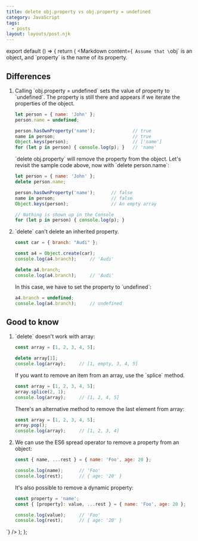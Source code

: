 ```yaml
---
title: delete obj.property vs obj.property = undefined
category: JavaScript
tags:
  - posts
layout: layouts/post.njk
---
```


export default () => {
    return (
<Markdown
    content={`
Assume that \`obj\` is an object, and \`property\` is the name of its property.

## Differences

1. Calling \`obj.property = undefined\` sets the value of property to \`undefined\`. The property is still there and appears if we iterate the properties of the object.

    ~~~ javascript
    let person = { name: 'John' };
    person.name = undefined;

    person.hasOwnProperty('name');              // true
    name in person;                             // true
    Object.keys(person);                        // ['name']
    for (let p in person) { console.log(p); }   // 'name'
    ~~~

    \`delete obj.property\` will remove the property from the object. Let's revisit the sample code above, now with \`delete person.name\`:

    ~~~ javascript
    let person = { name: 'John' };
    delete person.name;

    person.hasOwnProperty('name');      // false
    name in person;                     // false
    Object.keys(person);                // An empty array

    // Nothing is shown up in the Console
    for (let p in person) { console.log(p); }
    ~~~

2. \`delete\` can't delete an inherited property.

    ~~~ javascript
    const car = { branch: "Audi" };

    const a4 = Object.create(car);
    console.log(a4.branch);     // 'Audi'

    delete a4.branch;
    console.log(a4.branch);     // 'Audi'
    ~~~

    In this case, we have to set the property to \`undefined\`:

    ~~~ javascript
    a4.branch = undefined;
    console.log(a4.branch);     // undefined
    ~~~

## Good to know

1. \`delete\` doesn't work with array:

    ~~~ javascript
    const array = [1, 2, 3, 4, 5];

    delete array[1];
    console.log(array);     // [1, empty, 3, 4, 5]
    ~~~

    If you want to remove an item from an array, use the \`splice\` method.

    ~~~ javascript
    const array = [1, 2, 3, 4, 5];
    array.splice(2, 1);
    console.log(array);     // [1, 2, 4, 5]
    ~~~

    There's an alternative method to remove the last element from array:

    ~~~ javascript
    const array = [1, 2, 3, 4, 5];
    array.pop();
    console.log(array);     // [1, 2, 3, 4]
    ~~~

2. We can use the ES6 spread operator to remove a property from an object:

    ~~~ javascript
    const { name, ...rest } = { name: 'Foo', age: 20 };

    console.log(name);      // 'Foo'
    console.log(rest);      // { age: '20' }
    ~~~

    It's also possible to remove a dynamic property:

    ~~~ javascript
    const property = 'name';
    const { [property]: value, ...rest } = { name: 'Foo', age: 20 };

    console.log(value);     // 'Foo'
    console.log(rest);      // { age: '20' }
    ~~~
`}
/>
    );
};

